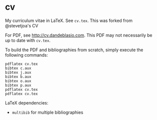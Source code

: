 cv
==

My curriculum vitae in LaTeX. See `cv.tex`. This was forked from @stevetjoa's CV

For PDF, see <http://cv.dandeblasio.com>. This PDF may not necessarily be up to date with `cv.tex`.

To build the PDF and bibliographies from scratch, simply execute the following commands:

	pdflatex cv.tex
	bibtex c.aux
	bibtex j.aux
	bibtex b.aux
	bibtex o.aux
	bibtex p.aux
	pdflatex cv.tex
	pdflatex cv.tex

LaTeX dependencies:

*   `multibib` for multiple bibliographies


